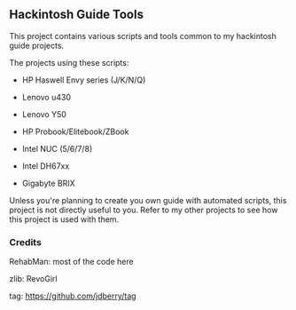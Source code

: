 ## Hackintosh Guide Tools

This project contains various scripts and tools common to my hackintosh guide projects.

The projects using these scripts:

- HP Haswell Envy series (J/K/N/Q)

- Lenovo u430

- Lenovo Y50

- HP Probook/Elitebook/ZBook

- Intel NUC (5/6/7/8)

- Intel DH67xx

- Gigabyte BRIX


Unless you're planning to create you own guide with automated scripts, this project is not directly useful to you.  Refer to my other projects to see how this project is used with them.


### Credits

RehabMan: most of the code here

zlib: RevoGirl

tag: https://github.com/jdberry/tag
